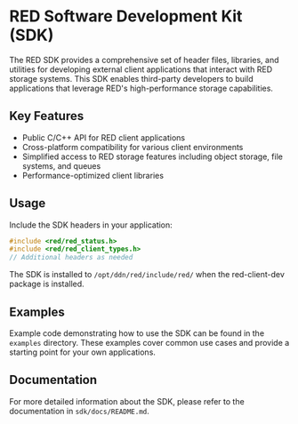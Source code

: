 # RED Software Development Kit (SDK)

The RED SDK provides a comprehensive set of header files, libraries, and utilities for developing external client applications that interact with RED storage systems. This SDK enables third-party developers to build applications that leverage RED's high-performance storage capabilities.

## Key Features

- Public C/C++ API for RED client applications
- Cross-platform compatibility for various client environments
- Simplified access to RED storage features including object storage, file systems, and queues
- Performance-optimized client libraries

## Usage

Include the SDK headers in your application:

```c
#include <red/red_status.h>
#include <red/red_client_types.h>
// Additional headers as needed
```

The SDK is installed to `/opt/ddn/red/include/red/` when the red-client-dev package is installed.

## Examples

Example code demonstrating how to use the SDK can be found in the `examples` directory. These examples cover common use cases and provide a starting point for your own applications.

## Documentation

For more detailed information about the SDK, please refer to the documentation in `sdk/docs/README.md`.
